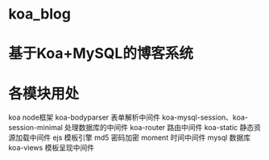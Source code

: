 # koa_blog
# 基于Koa+MySQL的博客系统
# 各模块用处
  koa node框架
  koa-bodyparser 表单解析中间件
  koa-mysql-session、koa-session-minimal 处理数据库的中间件
  koa-router 路由中间件
  koa-static 静态资源加载中间件
  ejs 模板引擎
  md5 密码加密
  moment 时间中间件
  mysql 数据库
  koa-views 模板呈现中间件
